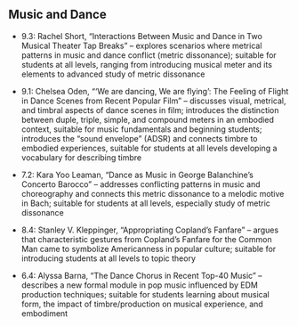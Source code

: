 ## Music and Dance

- 9.3: Rachel Short, “Interactions Between Music and Dance in Two Musical Theater Tap Breaks” – explores scenarios where metrical patterns in music and dance conflict (metric dissonance); suitable for students at all levels, ranging from introducing musical meter and its elements to advanced study of metric dissonance

- 9.1: Chelsea Oden, “‘We are dancing, We are flying’: The Feeling of Flight in Dance Scenes from Recent Popular Film” – discusses visual, metrical, and timbral aspects of dance scenes in film; introduces the distinction between duple, triple, simple, and compound meters in an embodied context, suitable for music fundamentals and beginning students; introduces the “sound envelope” (ADSR) and connects timbre to embodied experiences, suitable for students at all levels developing a vocabulary for describing timbre

- 7.2: Kara Yoo Leaman, “Dance as Music in George Balanchine’s Concerto Barocco” – addresses conflicting patterns in music and choreography and connects this metric dissonance to a melodic motive in Bach; suitable for students at all levels, especially study of metric dissonance

- 8.4: Stanley V. Kleppinger, “Appropriating Copland’s Fanfare” – argues that characteristic gestures from Copland’s Fanfare for the Common Man came to symbolize Americanness in popular culture; suitable for introducing students at all levels to topic theory

- 6.4: Alyssa Barna, “The Dance Chorus in Recent Top-40 Music” – describes a new formal module in pop music influenced by EDM production techniques; suitable for students learning about musical form, the impact of timbre/production on musical experience, and embodiment
